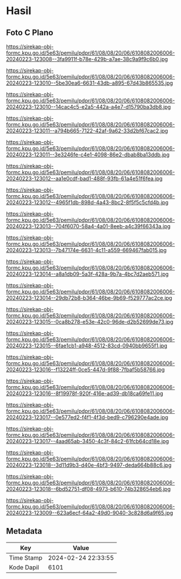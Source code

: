 # Hasil

## Foto C Plano

https://sirekap-obj-formc.kpu.go.id/5e63/pemilu/pdpr/61/08/08/20/06/6108082006006-20240223-123008--3fa9911f-b78e-429b-a7ae-38c9a9f9c6b0.jpg

https://sirekap-obj-formc.kpu.go.id/5e63/pemilu/pdpr/61/08/08/20/06/6108082006006-20240223-123010--5be30ea6-6631-43db-a895-67d43b865535.jpg

https://sirekap-obj-formc.kpu.go.id/5e63/pemilu/pdpr/61/08/08/20/06/6108082006006-20240223-123010--14cac4c5-e2a5-442a-a4e7-d15790ba3db8.jpg

https://sirekap-obj-formc.kpu.go.id/5e63/pemilu/pdpr/61/08/08/20/06/6108082006006-20240223-123011--a794b665-7122-42af-9a62-33d2bf67cac2.jpg

https://sirekap-obj-formc.kpu.go.id/5e63/pemilu/pdpr/61/08/08/20/06/6108082006006-20240223-123011--3e3246fe-c4e1-4098-86e2-dbab8ba13ddb.jpg

https://sirekap-obj-formc.kpu.go.id/5e63/pemilu/pdpr/61/08/08/20/06/6108082006006-20240223-123012--aa1e0cdf-bad1-488f-93fb-61a4e51f6fea.jpg

https://sirekap-obj-formc.kpu.go.id/5e63/pemilu/pdpr/61/08/08/20/06/6108082006006-20240223-123012--4965f1db-898d-4a43-8bc2-8f5f5c5cfd4b.jpg

https://sirekap-obj-formc.kpu.go.id/5e63/pemilu/pdpr/61/08/08/20/06/6108082006006-20240223-123013--704f6070-58a4-4a01-8eeb-a4c39f66343a.jpg

https://sirekap-obj-formc.kpu.go.id/5e63/pemilu/pdpr/61/08/08/20/06/6108082006006-20240223-123013--7b47174e-6631-4c11-a559-669467fab015.jpg

https://sirekap-obj-formc.kpu.go.id/5e63/pemilu/pdpr/61/08/08/20/06/6108082006006-20240223-123014--a8a1db09-5a3f-428a-9b7a-4bc7d2aeb571.jpg

https://sirekap-obj-formc.kpu.go.id/5e63/pemilu/pdpr/61/08/08/20/06/6108082006006-20240223-123014--29db72b8-b364-46be-9b69-f529777ac2ce.jpg

https://sirekap-obj-formc.kpu.go.id/5e63/pemilu/pdpr/61/08/08/20/06/6108082006006-20240223-123015--0ca8b278-e53e-42c0-96de-d2b52699de73.jpg

https://sirekap-obj-formc.kpu.go.id/5e63/pemilu/pdpr/61/08/08/20/06/6108082006006-20240223-123015--6fae1cb1-a948-4512-83cd-0940bb9655f1.jpg

https://sirekap-obj-formc.kpu.go.id/5e63/pemilu/pdpr/61/08/08/20/06/6108082006006-20240223-123016--f13224ff-0ce5-447d-9f88-7fbaf5b58766.jpg

https://sirekap-obj-formc.kpu.go.id/5e63/pemilu/pdpr/61/08/08/20/06/6108082006006-20240223-123016--8f19978f-920f-416e-ad39-db18ca69fe11.jpg

https://sirekap-obj-formc.kpu.go.id/5e63/pemilu/pdpr/61/08/08/20/06/6108082006006-20240223-123017--0e577ed2-f4f1-4f3d-bed9-c796290e4ade.jpg

https://sirekap-obj-formc.kpu.go.id/5e63/pemilu/pdpr/61/08/08/20/06/6108082006006-20240223-123017--4aad65ab-3450-4c3f-84c2-61fcb64cd18e.jpg

https://sirekap-obj-formc.kpu.go.id/5e63/pemilu/pdpr/61/08/08/20/06/6108082006006-20240223-123018--3d11d9b3-d40e-4bf3-9497-deda664b88c6.jpg

https://sirekap-obj-formc.kpu.go.id/5e63/pemilu/pdpr/61/08/08/20/06/6108082006006-20240223-123018--6bd52751-df08-4973-b610-74b328654eb6.jpg

https://sirekap-obj-formc.kpu.go.id/5e63/pemilu/pdpr/61/08/08/20/06/6108082006006-20240223-123009--623a6ecf-64a2-49d0-9040-3c828d6a9f65.jpg


## Metadata

| Key        | Value               |
| ---------- | ------------------- |
| Time Stamp | 2024-02-24 22:33:55 |
| Kode Dapil | 6101                |



